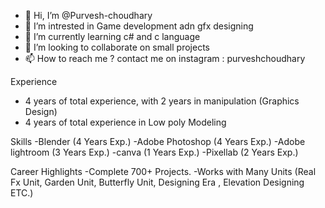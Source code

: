 - 👋 Hi, I’m @Purvesh-choudhary
- 👀 I’m intrested in Game development adn gfx designing
- 🌱 I’m currently learning c# and c language
- 💞️ I’m looking to collaborate on small projects
- 📫 How to reach me ? contact me on instagram : purveshchoudhary 

Experience
- 4 years of total experience, with 2 years in manipulation (Graphics Design)
- 4 years of total experience in Low poly Modeling

Skills 
-Blender (4 Years Exp.)
-Adobe Photoshop (4 Years Exp.)
-Adobe lightroom (3 Years Exp.)
-canva (1 Years Exp.)
-Pixellab (2 Years Exp.)


Career Highlights
-Complete 700+ Projects.
-Works with Many Units (Real Fx Unit, Garden Unit, Butterfly Unit, Designing Era , Elevation Designing ETC.)


<!---
Purvesh-choudhary/Purvesh-choudhary is a ✨ special ✨ repository because its `README.md` (this file) appears on your GitHub profile.
You can click the Preview link to take a look at your changes.
--->
